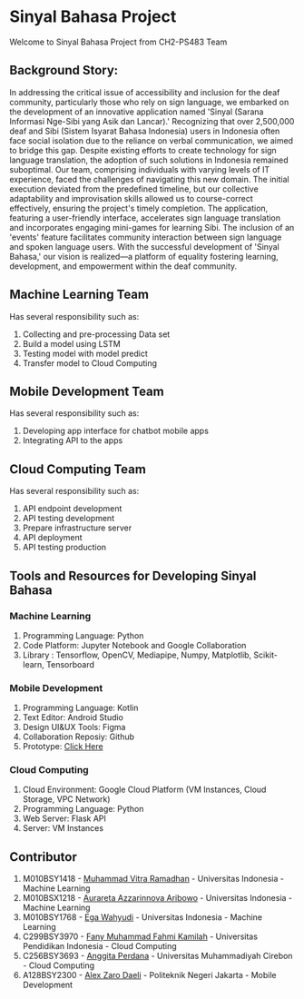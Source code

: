 # Sinyal Bahasa Project
Welcome to Sinyal Bahasa Project from CH2-PS483 Team

## Background Story:
In addressing the critical issue of accessibility and inclusion for the deaf community, particularly those who rely on sign language, we embarked on the development of an innovative application named 'Sinyal (Sarana Informasi Nge-Sibi yang Asik dan Lancar).' Recognizing that over 2,500,000 deaf and Sibi (Sistem Isyarat Bahasa Indonesia) users in Indonesia often face social isolation due to the reliance on verbal communication, we aimed to bridge this gap. Despite existing efforts to create technology for sign language translation, the adoption of such solutions in Indonesia remained suboptimal.
Our team, comprising individuals with varying levels of IT experience, faced the challenges of navigating this new domain. The initial execution deviated from the predefined timeline, but our collective adaptability and improvisation skills allowed us to course-correct effectively, ensuring the project's timely completion. The application, featuring a user-friendly interface, accelerates sign language translation and incorporates engaging mini-games for learning Sibi. The inclusion of an 'events' feature facilitates community interaction between sign language and spoken language users. With the successful development of 'Sinyal Bahasa,' our vision is realized—a platform of equality fostering learning, development, and empowerment within the deaf community.


## Machine Learning Team
Has several responsibility such as:
1. Collecting and pre-processing Data set
2. Build a model using LSTM
3. Testing model with model predict
4. Transfer model  to Cloud Computing


## Mobile Development Team
Has several responsibility such as:
1. Developing app interface for chatbot mobile apps
2. Integrating API to the apps

## Cloud Computing Team
Has several responsibility such as:
1. API endpoint development
2. API testing development
3. Prepare infrastructure server
4. API deployment
5. API testing production

## Tools and Resources for Developing Sinyal Bahasa 

### Machine Learning
1. Programming Language: Python
2. Code Platform: Jupyter Notebook and Google Collaboration
3. Library : Tensorflow, OpenCV, Mediapipe, Numpy, Matplotlib, Scikit-learn, Tensorboard

### Mobile Development
1. Programming Language: Kotlin
2. Text Editor: Android Studio 
3. Design UI&UX Tools: Figma
4. Collaboration Reposiy: Github
5. Prototype: [Click Here](https://example.com)

### Cloud Computing
1. Cloud Environment: Google Cloud Platform (VM Instances, Cloud Storage, VPC Network)
2. Programming Language: Python
3. Web Server: Flask API
4. Server: VM Instances

## Contributor

1. M010BSY1418 - [Muhammad Vitra Ramadhan](https://www.linkedin.com/in/muhammad-vitra-ramadhan-6343b01aa/) - Universitas Indonesia - Machine Learning 
2. M010BSX1218 - [Aurareta Azzarinnova Aribowo](https://www.linkedin.com/in/aurareta-a-07541321a/)  - Universitas Indonesia - Machine Learning 
3. M010BSY1768 - [Ega Wahyudi](https://www.linkedin.com/in/ega-wahyudi/) - Universitas Indonesia - Machine Learning 
4. C299BSY3970 - [Fany Muhammad Fahmi Kamilah](https://www.linkedin.com/in/fanymuhammadfahmi/) - Universitas Pendidikan Indonesia - Cloud Computing 
5. C256BSY3693 - [Anggita Perdana](https://linkedin.com/in/anggita-perdana-27bb0173) - Universitas Muhammadiyah Cirebon - Cloud Computing 
6. A128BSY2300 - [Alex Zaro Daeli](https://www.linkedin.com/in/alexzarodaeli/) - Politeknik Negeri Jakarta - Mobile Development 

